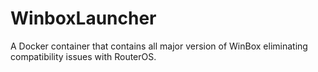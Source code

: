 # WinboxLauncher
A Docker container that contains all major version of WinBox eliminating compatibility issues with RouterOS.

